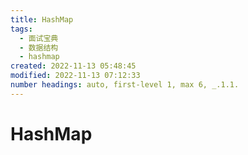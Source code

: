 ```yaml
---
title: HashMap
tags:
  - 面试宝典
  - 数据结构
  - hashmap
created: 2022-11-13 05:48:45
modified: 2022-11-13 07:12:33
number headings: auto, first-level 1, max 6, _.1.1.
---
```


# HashMap